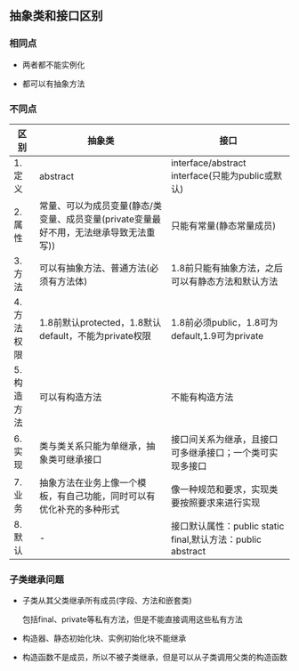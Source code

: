 ## 抽象类和接口区别

### 相同点

* 两者都不能实例化

* 都可以有抽象方法

### 不同点

区别|抽象类|接口
---|---|---
1.定义|abstract|interface/abstract interface(只能为public或默认)
2.属性|常量、可以为成员变量(静态/类变量、成员变量(private变量最好不用，无法继承导致无法重写))|只能有常量(静态常量成员)
3.方法|可以有抽象方法、普通方法(必须有方法体)|1.8前只能有抽象方法，之后可以有静态方法和默认方法
4.方法权限|1.8前默认protected，1.8默认default，不能为private权限|1.8前必须public，1.8可为default,1.9可为private
5.构造方法|可以有构造方法|不能有构造方法
6.实现|类与类关系只能为单继承，抽象类可继承接口|接口间关系为继承，且接口可多继承接口；一个类可实现多接口
7.业务|抽象方法在业务上像一个模板，有自己功能，同时可以有优化补充的多种形式|像一种规范和要求，实现类要按照要求来进行实现
8.默认|-|接口默认属性：public static final,默认方法：public abstract

### 子类继承问题

* 子类从其父类继承所有成员(字段、方法和嵌套类)

    包括final、private等私有方法，但是不能直接调用这些私有方法

* 构造器、静态初始化块、实例初始化块不能继承

* 构造函数不是成员，所以不被子类继承，但是可以从子类调用父类的构造函数